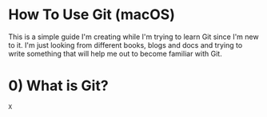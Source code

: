 # How To Use Git  (macOS)

This is a simple guide I'm creating while I'm trying to learn Git since I'm new to it.
I'm just looking from different books, blogs and docs and trying to write something that will help me out to become familiar with Git.

# 0) What is Git?

    X
